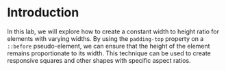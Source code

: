# Introduction

In this lab, we will explore how to create a constant width to height ratio for elements with varying widths. By using the `padding-top` property on a `::before` pseudo-element, we can ensure that the height of the element remains proportionate to its width. This technique can be used to create responsive squares and other shapes with specific aspect ratios.
